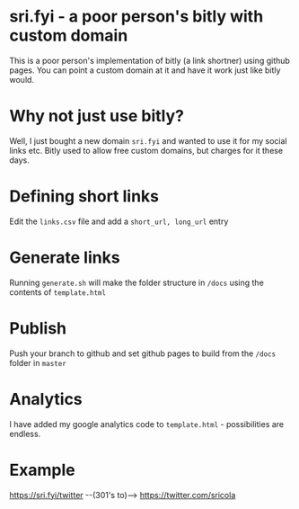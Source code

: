 # sri.fyi - a poor person's bitly with custom domain
This is a poor person's implementation of bitly (a link shortner) using github pages. You can point a custom domain at it and have it work just like bitly would.

# Why not just use bitly?
Well, I just bought a new domain `sri.fyi` and wanted to use it for my social links etc. Bitly used to allow free custom domains, but charges for it these days.

# Defining short links
Edit the `links.csv` file and add a `short_url, long_url` entry

# Generate links
Running `generate.sh` will make the folder structure in `/docs` using the contents of `template.html`

# Publish
Push your branch to github and set github pages to build from the `/docs` folder in `master`

# Analytics
I have added my google analytics code to `template.html` - possibilities are endless.

# Example
https://sri.fyi/twitter --(301's to)--> https://twitter.com/sricola
